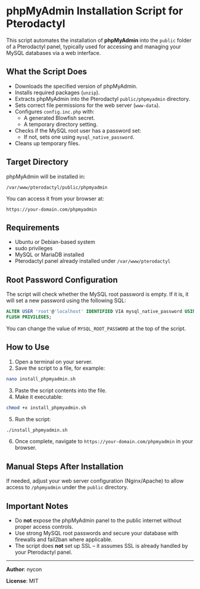 # phpMyAdmin Installation Script for Pterodactyl

This script automates the installation of **phpMyAdmin** into the `public` folder of a Pterodactyl panel, typically used for accessing and managing your MySQL databases via a web interface.

## What the Script Does

- Downloads the specified version of phpMyAdmin.
- Installs required packages (`unzip`).
- Extracts phpMyAdmin into the Pterodactyl `public/phpmyadmin` directory.
- Sets correct file permissions for the web server (`www-data`).
- Configures `config.inc.php` with:
  - A generated Blowfish secret.
  - A temporary directory setting.
- Checks if the MySQL root user has a password set:
  - If not, sets one using `mysql_native_password`.
- Cleans up temporary files.

## Target Directory

phpMyAdmin will be installed in:

```
/var/www/pterodactyl/public/phpmyadmin
```

You can access it from your browser at:

```
https://your-domain.com/phpmyadmin
```

## Requirements

- Ubuntu or Debian-based system
- sudo privileges
- MySQL or MariaDB installed
- Pterodactyl panel already installed under `/var/www/pterodactyl`

## Root Password Configuration

The script will check whether the MySQL root password is empty. If it is, it will set a new password using the following SQL:

```sql
ALTER USER 'root'@'localhost' IDENTIFIED VIA mysql_native_password USING PASSWORD('YourSecurePasswordHere');
FLUSH PRIVILEGES;
```

You can change the value of `MYSQL_ROOT_PASSWORD` at the top of the script.

## How to Use

1. Open a terminal on your server.
2. Save the script to a file, for example:

```bash
nano install_phpmyadmin.sh
```

3. Paste the script contents into the file.
4. Make it executable:

```bash
chmod +x install_phpmyadmin.sh
```

5. Run the script:

```bash
./install_phpmyadmin.sh
```

6. Once complete, navigate to `https://your-domain.com/phpmyadmin` in your browser.

## Manual Steps After Installation

If needed, adjust your web server configuration (Nginx/Apache) to allow access to `/phpmyadmin` under the `public` directory.

## Important Notes

- Do **not** expose the phpMyAdmin panel to the public internet without proper access controls.
- Use strong MySQL root passwords and secure your database with firewalls and fail2ban where applicable.
- The script does **not** set up SSL – it assumes SSL is already handled by your Pterodactyl panel.

---

**Author**: nycon

**License**: MIT  
